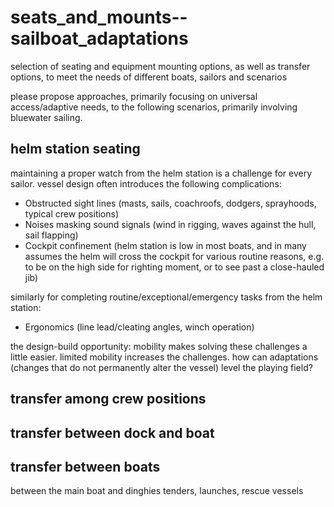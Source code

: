 # seats_and_mounts--sailboat_adaptations
selection of seating and equipment mounting options, as well as transfer options, to meet the needs of different boats, sailors and scenarios

please propose approaches, primarily focusing on universal access/adaptive needs, to the following scenarios, primarily involving bluewater sailing.

## helm station seating
maintaining a proper watch from the helm station is a challenge for every sailor. vessel design often introduces the following complications:
- Obstructed sight lines (masts, sails, coachroofs, dodgers, sprayhoods, typical crew positions)
- Noises masking sound signals (wind in rigging, waves against the hull, sail flapping)
- Cockpit confinement (helm station is low in most boats, and in many assumes the helm will cross the cockpit for various routine reasons, e.g. to be on the high side for righting moment, or to see past a close-hauled jib)

similarly for completing routine/exceptional/emergency tasks from the helm station:
- Ergonomics (line lead/cleating angles, winch operation)

the design-build opportunity: mobility makes solving these challenges a little easier. limited mobility increases the challenges. how can adaptations (changes that do not permanently alter the vessel) level the playing field?

## transfer among crew positions

## transfer between dock and boat

## transfer between boats
between the main boat and dinghies tenders, launches, rescue vessels
